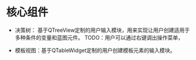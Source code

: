 # 核心组件
- 决策树：
基于QTreeView定制的用户输入模块，用来实现让用户创建适用于多种条件的变量和蓝图元件。
TODO：用户可以通过右键调出操作菜单，

- 模板视图：基于QTableWidget定制的用户创建模板元素的输入模块。
